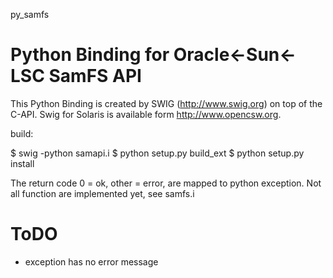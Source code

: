 py_samfs

Python Binding for Oracle<-Sun<-LSC SamFS API
========

This Python Binding is created by SWIG (http://www.swig.org) on top of the C-API.
Swig for Solaris is available form http://www.opencsw.org.

build:

 $ swig -python samapi.i 
 $ python setup.py build_ext 
 $ python setup.py install


The return code 0 = ok, other = error, are mapped to python exception. 
Not all function are implemented yet, see samfs.i

ToDO
====
- exception has no error message

